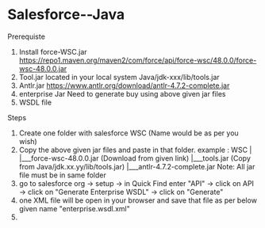 # Salesforce--Java
Prerequiste
1) Install force-WSC.jar
    https://repo1.maven.org/maven2/com/force/api/force-wsc/48.0.0/force-wsc-48.0.0.jar
2) Tool.jar
    located in your local system 
      Java/jdk-xxx/lib/tools.jar
3) Antlr.jar
   https://www.antlr.org/download/antlr-4.7.2-complete.jar
4) enterprise Jar
    Need to generate buy using above given jar files
5) WSDL file


Steps
1) Create one folder with salesforce WSC (Name would be as per you wish)
2) Copy the above given jar files and paste in that folder.
    example :
        WSC
        |
        |___force-wsc-48.0.0.jar (Download from given link)
        |___tools.jar (Copy from Java/jdk.xx.yy/lib/tools.jar)
        |___antlr-4.7.2-complete.jar
   Note: All jar file must be in same folder
3) go to salesforce org -> setup -> in Quick Find enter "API" -> click on API -> click on "Generate Enterprise WSDL" -> click on "Generate" 
4) one XML file will be open in your browser and save that file as per below given name
      "enterprise.wsdl.xml"
5)
        
        
